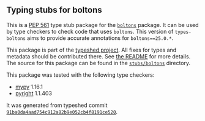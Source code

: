 ## Typing stubs for boltons

This is a [PEP 561](https://peps.python.org/pep-0561/) type stub package for
the [`boltons`](https://github.com/mahmoud/boltons) package. It can be used by type checkers
to check code that uses `boltons`. This version of
`types-boltons` aims to provide accurate annotations for
`boltons==25.0.*`.

This package is part of the [typeshed project](https://github.com/python/typeshed).
All fixes for types and metadata should be contributed there.
See [the README](https://github.com/python/typeshed/blob/main/README.md)
for more details. The source for this package can be found in the
[`stubs/boltons`](https://github.com/python/typeshed/tree/main/stubs/boltons)
directory.

This package was tested with the following type checkers:
* [mypy](https://github.com/python/mypy/) 1.16.1
* [pyright](https://github.com/microsoft/pyright) 1.1.403

It was generated from typeshed commit
[`91ba0da4aad754c912a82b9e052cb4f8191ce520`](https://github.com/python/typeshed/commit/91ba0da4aad754c912a82b9e052cb4f8191ce520).